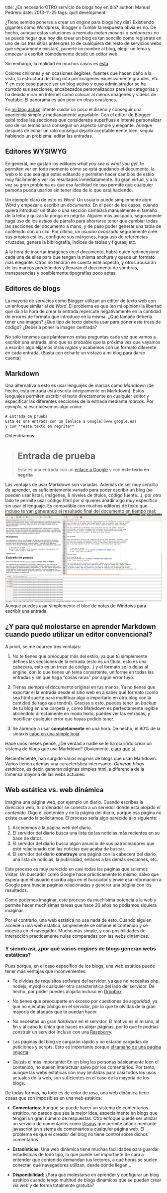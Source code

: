 title:   ¿Es necesario OTRO servicio de blogs hoy en día?
author:  Manuel Pedrero
date:    2013-11-25
tags:    quill
         development

¿Tiene sentido ponerse a crear un *engine* para blogs hoy día? Existiendo
gigantes como Wordpress, Blogger o Tumblr la respuesta obvia es no. De
hecho, aunque estas soluciones a menudo *maten moscas a cañonazos* no se
puede negar que hoy día crear un blog es tan sencillo como registrate en
uno de los tres sitios anteriores (o de cualquiera del resto de servicios
webs que seguramente existan), ponerle un nombre al blog, elegir un tema
y empezar a escribir cómodamente desde un editor web.

Sin embargo, la realidad en muchos casos es [ésta](http://ferminalcon.wordpress.com/).

Colores chillones y en ocasiones ilegibles, fuentes que hacen daño a la vista,
la estructura del blog rota por imágenes excesivamente grandes, etc. Y en este
caso parece ser un blog activo y cuyo administrador se ha *currado* sus secciones, 
encabezados personalizados para las categorías y ha debido mirar en Internet cómo
colocar al menos imágenes y vídeos de Youtube. El panorama es aún peor en otras
ocasiones.

En [mi blog actual](http://www.korsoblog.com/) intenté cuidar un poco el
diseño y conseguir una apariencia simple y medianamente agradable. Con el 
editor de Blogger quité todas las secciones que consideraba superfluas e
intenté personalizar uno de los temas para conseguir un aspecto simple y 
elegante. Aunque después de echar un rato conseguí dejarlo aceptablemente bien, 
seguía habiendo un problema: editar las entradas.

## Editores WYSIWYG

En general, me gustan los editores *what you see is what you get*, te permiten
ver en todo momento cómo se está quedando el documento, la web o lo que sea que
estés editando y permiten hacer cambios de estilo muy fácilmente y ver los resultados
inmediatamente. Su gran virtud, y a la vez su gran problema es que esa facilidad de
uso permite que cualquier persona pueda usarlos sin tener idea de lo que está haciendo.

Un ejemplo claro de esto es *Word*. Un usuario puede simplemente abrir *Word* y empezar
a escribir un documento. En el peor de los casos, cuando quiera introducir un título
o una sección cambiará manualmente el tamaño de la letra y quizás la ponga en negrita.
Alguien más avispado, seguramente haga uso de los *estilos* de párrafo para ahorrarse
tener que cambiar todas las secciones del documento a mano, y de paso poder generar
una tabla de contenido con un clic. Por último, un *usuario avanzado* seguramente cree
sus propios estilos, configure sus márgenes, haga uso de referencias cruzadas, genere la
bibliografía, índices de tablas y figuras, etc.

A la hora de insertar imágenes en el documento, habrá quien redimensione cada una de ellas
para que tengan la misma anchura y quede un formato más elegante. Otros no tendrán en cuenta
este aspecto, y otros abusarán de los marcos predefinidos y llenarán el documento de sombras,
transparencias y posiblemente tipografías poco aptas.


## Editores de blogs

La mayoría de servicios como Blogger utilizan un editor de texto web con un enfoque
similar al de *Word*. El problema es que (en mi opinión) la libertad que da a la
hora de crear la entrada repercute negativamente en la cantidad de errores de formato
que introduce en la misma. ¿Qué tamaño debería tener una imagen? ¿Qué tipo de texto
debería usar para poner este trozo de código? ¿Debería poner la imagen centrada?

No sólo tenemos que plantearnos estas preguntas cada vez que vamos a escribir
una entrada, sino que es probable que la próxima vez que vayamos a escribir algo 
elijamos otras *reglas* y acabemos con un formato diferente en cada entrada.
(Basta con echarle un vistazo a mi blog para darse cuenta)


## Markdown

Una alternativa a esto es usar lenguajes de marcas como *Markdown* (de hecho, esta
entrada está escrita íntegramente en Markdown). Estos lenguajes permiten escribir
el texto directamente en cualquier editor y especificar las diferentes secciones
de la entrada mediante *marcas*. Por ejemplo, si escribiésemos algo como:


    # Entrada de prueba
    Esta es una entrada con un [enlace a Google](www.google.es) 
    y con **este texto en negrita**


Obtendríamos:

> # Entrada de prueba
> Esta es una entrada con un [enlace a Google](http://www.google.es) 
> y con **este texto en negrita**

Las ventajas de usar Markdown son variadas. Además de ser muy sencillo de aprender,
es suficientemente variado para poder escribir un blog (se pueden usar listas, imágenes, 
6 niveles de títulos, código fuente...), por otro lado te permite usar código html por 
si quieres añadir algo muy específico sin usar el lenguaje. Es compatible con muchos
editores de texto que incluso te van generando el resultado final del documento en tiempo real:
![Usando Geany](images/geany1.png)
Aunque puedes usar simplemente el bloc de notas de Windows para escribir una entrada.

## ¿Y para qué molestarse en aprender Markdown cuando puedo utilizar un editor convencional? 

A priori, se me ocurren tres ventajas:

1. No te tienes que preocupar más del estilo, ya que tú simplemente defines
   las secciones de la entrada (esto es un título, esto es una cabecera, esto
   es un trozo de código...) y el formato se lo dejas al engine, con lo que 
   tienes un tema consistente, uniforme en todas las entradas y sin que haga
   "cosas raras" por algún error tuyo.
   
2. Tienes siempre el documento original en tus manos. Ya no tienes que exportar
   el la entrada desde el sitio web en a saber qué formato (como sea html suerte
   para modificar algo o importarlo en otro blog con la cantidad de tags que tendrá).
   Gracias a esto, puedes tener un *backup* de tu blog en una carpeta y, como Markdown
   es perfectamente legible abriéndolo directamente en modo texto, puedes ver las entradas, 
   y modificar cualquier error que hayas podido tener.
   
3. Se aprende a usar **completamente** en una hora. De hecho, el 90% de la sintaxis
   [cabe en una simple hoja](http://packetlife.net/media/library/16/Markdown.pdf).
   
Hace unos meses pensé, ¿De verdad a nadie se le ha ocurrido crear un sistema
de blogs que use Markdown? Obviamente, [claro](https://ghost.org) [que](http://blog.getpelican.com/)
[sí](http://feathe.rs/).

Recientemente, han surgido varios *engines* de blogs que usan Markdown. Varios tienen
además una característica interesante: *Generan blogs estáticos*, es decir, generan
páginas simples html, a diferencia de la inmensa mayoría de las webs actuales.

## Web estática vs. web dinámica
Imagina una página web, por ejemplo un diario. Cuando escribes la dirección web, tu
ordenador se conecta a un servidor donde está alojado *el contenido*. Digo el contenido
y no la página del diario, porque esa página no existe cuando la solicitamos. El proceso
sería algo parecido a lo siguiente:

1. Accedemos a la página web del diario.
2. El servidor del diario busca una lista de las noticias más recientes 
   en su base de datos.
3. El servidor del diario busca algún anuncio de sus patrocinadores que 
   esté relacionado con las noticias que acaba de buscar.
4. El servidor del diario **construye** una página con la cabecera del 
   diario, una lista de noticias, la publicidad, enlaces a las demás secciones, etc.
   
Este proceso es muy parecido en casi todas las páginas que solemos visitar. Un buscador
como Google hace prácticamente lo mismo, salvo que espera que el usuario escriba algo en el 
buscador y envíe esa información a Google para buscar páginas relacionadas y generar una página con
los resultados.

Como podemos imaginar, este proceso da muchísima potencia a la web y permite hacer
muchísimas tareas que hace 20 años no podíamos siquiera imaginar.

Por el contrario, una web estática no usa nada de esto. Cuando alguien accede
a una web estática, simplemente se obtiene el contenido y se muestra en el navegador.
Mucho más simple, y con posibilidades de interacción prácticamente nulas comparadas
con las webs dinámicas.

### Y siendo así, ¿por qué varios *engines* de blogs generan webs estáticas?

Pues porque, en el caso específico de los blogs, una web estática puede tener
más ventajas que inconvenientes:

+ Te olvidas de requisitos sotfware del servidor, ya que no necesitas php, nodejs,
  mysql o cualquier otra característica del lado del servidor. De hecho, por
  poder puedes alojarla incluso en [Dropbox](http://www.maketecheasier.com/4-ways-to-host-your-website-on-dropbox/)
  
+ No tienes que preocuparte en exceso por cuestiones de *seguridad*, ya que
  no ejecutas código en el servidor, por lo que te olvidas de la gran mayoría
  de ataques que te puedan hacer.
  
+ No necesitas un gran *hardware* en el servidor. El motivo es el mismo, al fin y al cabo lo
  único que haces es alojar páginas, por lo que te podrías construir un servidor
  incluso con una [Raspberry](http://www.penguintutor.com/linux/light-webserver).
  
+ Las páginas del blog se cargarán rápido y no estarán cargadas de peticiones y 
  scripts. Esto es importante porque [el tamaño de una página importa](http://blog.chriszacharias.com/page-weight-matters)
  
+ Quizás el más importante: En un blog las personas básicamente leen el contenido,
  no suelen interactuar salvo por los comentarios. Por tanto, aunque las webs estáticas
  son muy limitadas para casi todos los usos actuales de la web, son suficientes en
  el caso de la mayoría de los blogs.

De todas formas, no todo es de color de rosa, una web dinámica tiene cosas que
son imposibles en una web estática:

+ **Comentarios**: Aunque se puede hacer un sistema de comentarios estático, no parece
  que sea la mejor idea, especialmente en blogs que tengan un gran número de respuestas.
  Otro enfoque puede ser utilizar un servicio de comentarios como [Disqus](http://disqus.com/)
  que permite añadir mediante javascript un sistema de comentarios a cualquier página web.
  El problema es que el creador del blog no tiene control sobre dichos comentarios.
  
+ **Estadísticas**: Una web dinámica tiene muchas facilidades para guardar estadísticas de
  todo tipo, lo que puede ser importante de cara a entender qué contenido demandan tus
  lectores, a qué horas se suelen conectar, qué navegadores utilizan, desde dónde llegan...
  
+ **Disponibilidad**: ¿Para qué molestarse en aprender y configurar un blog estático cuando tengo
  multitud de blogs dinámicos que se pueden crear vía web y de forma totalmente gratuita?
  




